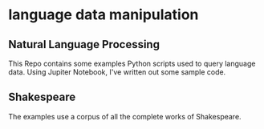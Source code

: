 # language data manipulation 

## Natural Language Processing 
This Repo contains some examples Python scripts used to query language data. 
Using Jupiter Notebook, I've written out some sample code. 

## Shakespeare
The examples use a corpus of all the complete works of Shakespeare. 

